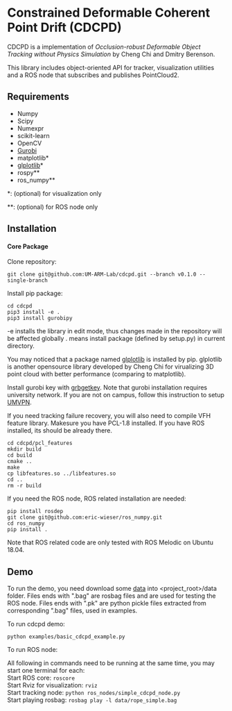 Constrained Deformable Coherent Point Drift (CDCPD)
=============

CDCPD is a implementation of *Occlusion-robust Deformable Object Tracking without Physics Simulation*
by Cheng Chi and Dmitry Berenson.

This library includes object-oriented API for tracker, visualization utilities and a ROS node that subscribes 
and publishes PointCloud2.

Requirements
------------
  * Numpy
  * Scipy
  * Numexpr
  * scikit-learn
  * OpenCV
  * [Gurobi](https://www.gurobi.com/)
  * matplotlib\*
  * [glplotlib](https://github.com/cheng-chi/glplotlib)\*
  * rospy\**
  * ros_numpy\**
  
\*: (optional) for visualization only

\**: (optional) for ROS node only

Installation
------------

#### Core Package

Clone repository:
```
git clone git@github.com:UM-ARM-Lab/cdcpd.git --branch v0.1.0 --single-branch
```

Install pip package:
```
cd cdcpd
pip3 install -e .
pip3 install gurobipy
```

-e installs the library in edit mode, thus changes made in the repository will be affected globally
. means install package (defined by setup.py) in current directory.

You may noticed that a package named [glplotlib](https://github.com/cheng-chi/glplotlib) is installed by pip. glplotlib is another opensource library developed by Cheng Chi for virualizing 3D point cloud with better performance (comparing to matplotlib).

Install gurobi key with [grbgetkey](https://www.gurobi.com/documentation/8.1/quickstart_mac/retrieving_a_free_academic.html).
Note that gurobi installation requires university network. If you are not on campus, follow this instruction to setup [UMVPN](https://documentation.its.umich.edu/vpn/vpn-linux-vpn-instructions).


If you need tracking failure recovery, you will also need to compile VFH feature library.
Makesure you have PCL-1.8 installed. If you have ROS installed, its should be already there.
```
cd cdcpd/pcl_features
mkdir build
cd build
cmake ..
make
cp libfeatures.so ../libfeatures.so
cd ..
rm -r build
```

If you need the ROS node, ROS related installation are needed:
```
pip install rosdep
git clone git@github.com:eric-wieser/ros_numpy.git
cd ros_numpy
pip install .
```
Note that ROS related code are only tested with ROS Melodic on Ubuntu 18.04.

Demo
------------
To run the demo, you need download some [data](https://drive.google.com/drive/folders/1QSmSOw0JvQl9xnbVnBNogk0OcNo0Rn4_?usp=sharing) into <project_root>/data folder.
Files ends with ".bag" are rosbag files and are used for testing the ROS node.
Files ends with ".pk" are python pickle files extracted from corresponding ".bag" files, used in examples.

To run cdcpd demo:
```
python examples/basic_cdcpd_example.py
```

To run ROS node:

All following in commands need to be running at the same time, you may start one terminal for each:\
Start ROS core: `roscore`\
Start Rviz for visualization: `rviz`\
Start tracking node: `python ros_nodes/simple_cdcpd_node.py`\
Start playing rosbag: `rosbag play -l data/rope_simple.bag`
